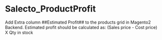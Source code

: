 # Salecto_ProductProfit
Add Extra column ##Estimated Profit## to the products grid in Magento2 Backend. Estimated profit should be calculated as: (Sales price - Cost price) X Qty in stock
